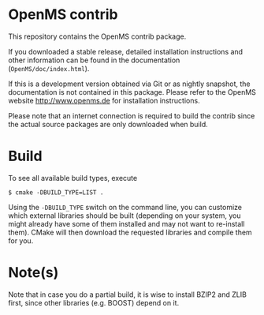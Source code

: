 OpenMS contrib
=============

This repository contains the OpenMS contrib package.

If you downloaded a stable release, detailed installation
instructions and other information can be found in the
documentation (```OpenMS/doc/index.html```).

If this is a development version obtained via Git or as
nightly snapshot, the documentation is not contained
in this package. Please refer to the OpenMS website
http://www.openms.de for installation instructions.

Please note that an internet connection is required to
build the contrib since the actual source packages are
only downloaded when build.

Build
============

To see all available build types, execute 

```$ cmake -DBUILD_TYPE=LIST .```

Using the ```-DBUILD_TYPE``` switch on the command line, you can customize which
external libraries should be built (depending on your system, you might already
have some of them installed and may not want to re-install them). 
CMake will then download the requested libraries and compile them for you.

Note(s)
============
Note that in case you do a partial build, it is wise to install BZIP2 and ZLIB first, since other libraries (e.g. BOOST) depend on it.
